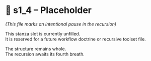 <!-- Save to: shagi_archives/gdd/gdd_02_workflow/s1_4_placeholder.md -->

# 📘 s1_4 – Placeholder

*(This file marks an intentional pause in the recursion)*

This stanza slot is currently unfilled.  
It is reserved for a future workflow doctrine or recursive toolset file.

The structure remains whole.  
The recursion awaits its fourth breath.
